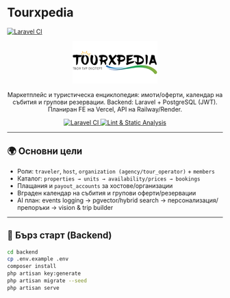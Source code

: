 # Tourxpedia

[![Laravel CI](https://github.com/slavirich18/Tourxpedia/actions/workflows/laravel-ci.yml/badge.svg)](https://github.com/slavirich18/Tourxpedia/actions/workflows/laravel-ci.yml)

<p align="center">
  <a href="https://www.tourxpedia.com" target="_blank" rel="noopener">
    <img src="docs/assets/LOGO600X.png" alt="Tourxpedia Logo" width="200">
  </a>
</p>



<p align="center">
  Маркетплейс и туристическа енциклопедия: имоти/оферти, календар на събития и групови резервации.
  Backend: Laravel + PostgreSQL (JWT). Планиран FE на Vercel, API на Railway/Render.
</p>

<p align="center">
  <a href="https://github.com/slavirich18/Tourxpedia/actions/workflows/laravel-ci.yml">
    <img src="https://github.com/slavirich18/Tourxpedia/actions/workflows/laravel-ci.yml/badge.svg" alt="Laravel CI">
  </a>
  <a href="https://github.com/slavirich18/Tourxpedia/actions/workflows/lint.yml">
    <img src="https://github.com/slavirich18/Tourxpedia/actions/workflows/lint.yml/badge.svg" alt="Lint & Static Analysis">
  </a>
</p>

---

## 🌍 Основни цели
- Роли: `traveler`, `host`, `organization (agency/tour_operator)` + `members`
- Каталог: `properties → units → availability/prices → bookings`
- Плащания и `payout_accounts` за хостове/организации
- Вграден календар на събития и групови оферти/резервации
- AI план: events logging → pgvector/hybrid search → персонализация/препоръки → vision & trip builder

---

## 🚀 Бърз старт (Backend)

```bash
cd backend
cp .env.example .env
composer install
php artisan key:generate
php artisan migrate --seed
php artisan serve
